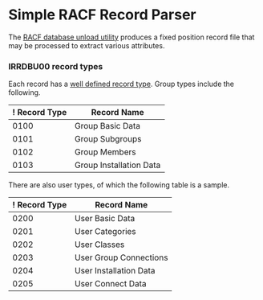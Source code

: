 # Simple RACF Record Parser

The [RACF database unload utility](https://www.ibm.com/support/knowledgecenter/#!/SSLTBW_1.13.0/com.ibm.zos.r13.icha300/unload.htm%23unload) produces a fixed position record file that may be processed to extract various attributes.

### IRRDBU00 record types

Each record has a [well defined record type](https://www.ibm.com/support/knowledgecenter/#!/SSLTBW_1.13.0/com.ibm.zos.r13.icha300/ichza3c030.htm%23wq1185). Group types include the following.

! Record Type | Record Name             |
|-------------|-------------------------|
| 0100        | Group Basic Data        |
| 0101        | Group Subgroups         |
| 0102        | Group Members           |
| 0103        | Group Installation Data |

There are also user types, of which the following table is a sample.

! Record Type | Record Name             |
|-------------|-------------------------|
| 0200        | User Basic Data         |
| 0201        | User Categories         |
| 0202        | User Classes            |
| 0203        | User Group Connections  |
| 0204        | User Installation Data  |
| 0205        | User Connect Data       |
